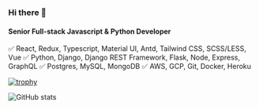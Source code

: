 ### Hi there 👋

#### Senior Full-stack Javascript & Python Developer

✅ React, Redux, Typescript, Material UI, Antd, Tailwind CSS, SCSS/LESS, Vue
✅ Python, Django, Django REST Framework, Flask, Node, Express, GraphQL
✅ Postgres, MySQL, MongoDB
✅ AWS, GCP, Git, Docker, Heroku
<!--
- 🔭 I’m currently working on ...
- 🌱 I’m currently learning ...
- 👯 I’m looking to collaborate on ...
- 🤔 I’m looking for help with ...
- 💬 Ask me about ...
- 📫 How to reach me: ...
- 😄 Pronouns: ...
- ⚡ Fun fact: ...
-->

[![trophy](https://github-profile-trophy.vercel.app/?username=jswebguru&row=2&column=3)](https://github.com/ryo-ma/github-profile-trophy)

![GitHub stats](https://github-readme-stats.vercel.app/api?username=jswebguru&show_icons=true&count_private=true)  
